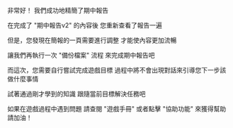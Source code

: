 非常好！
我們成功地精簡了期中報告

在完成了 "期中報告v2" 的內容後
您重新查看了報告一遍

但是，您發現在簡報的一頁需要進行調整
才能使內容更加流暢

讓我們再執行一次 "備份檔案" 流程
來完成期中報告吧

而這次，您需要自行嘗試完成遊戲目標
過程中將不會出現對話來引導您下一步該做什麼事情

試著通過剛才學到的知識
跟隨當前目標解決任務吧

如果在遊戲過程中遇到問題
請查閱 "遊戲手冊" 或者點擊 "協助功能" 來獲得幫助
請加油！